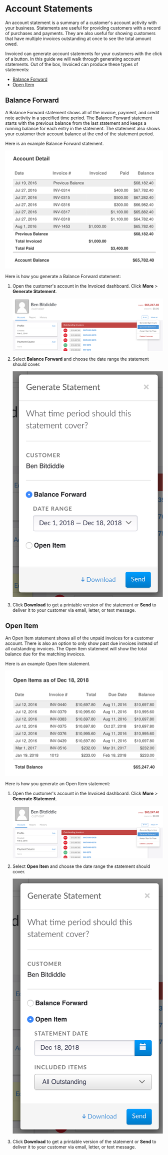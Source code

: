 # Account Statements

An account statement is a summary of a customer's account activity with your business. Statements are useful for providing customers with a record of purchases and payments. They are also useful for showing customers that have multiple invoices outstanding at once to see the total amount owed.

Invoiced can generate account statements for your customers with the click of a button. In this guide we will walk through generating account statements. Out of the box, Invoiced can produce these types of statements:

- [Balance Forward](#balance-forward)
- [Open Item](#open-item)

## Balance Forward

A Balance Forward statement shows all of the invoice, payment, and credit note activity in a specified time period. The Balance Forward statement starts with the previous balance from the last statement and keeps a running balance for each entry in the statement. The statement also shows your customer their account balance at the end of the statement period.

Here is an example Balance Forward statement.

[![Balance Forward Statement](../img/statement-example-balance-forward.png)](../img/statement-example-balance-forward.png)

Here is how you generate a Balance Forward statement:
1. Open the customer's account in the Invoiced dashboard. Click **More** > **Generate Statement**.

   [![View Customer Account](../img/statement-view-customer.png)](../img/statement-view-customer.png)

2. Select **Balance Forward** and choose the date range the statement should cover.

   [![Build Balance Forward Statement](../img/statement-build-balance-forward.png)](../img/statement-build-balance-forward.png)

3. Click **Download** to get a printable version of the statement or **Send** to deliver it to your customer via email, letter, or text message.

## Open Item

An Open Item statement shows all of the unpaid invoices for a customer account. There is also an option to only show past due invoices instead of all outstanding invoices. The Open Item statement will show the total balance due for the matching invoices. 

Here is an example Open Item statement.

[![Open Item Statement](../img/statement-example-open-item.png)](../img/statement-example-open-item.png)

Here is how you generate an Open Item statement:
1. Open the customer's account in the Invoiced dashboard. Click **More** > **Generate Statement**.

   [![View Customer Account](../img/statement-view-customer.png)](../img/statement-view-customer.png)

2. Select **Open Item** and choose the date range the statement should cover.

   [![Build Open Item Statement](../img/statement-build-open-item.png)](../img/statement-build-open-item.png)

3. Click **Download** to get a printable version of the statement or **Send** to deliver it to your customer via email, letter, or text message.
